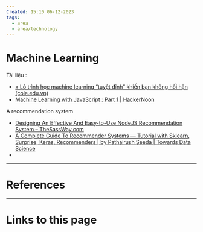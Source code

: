 ```yaml
---
Created: 15:10 06-12-2023
tags:
  - area
  - area/technology
---
```


# Machine Learning
Tài liệu :
- [» Lộ trình học machine learning “tuyệt đỉnh” khiến bạn không hối hận (cole.edu.vn)](https://cole.edu.vn/lo-trinh-hoc-machine-learning/)
- [Machine Learning with JavaScript : Part 1 | HackerNoon](https://hackernoon.com/machine-learning-with-javascript-part-1-9b97f3ed4fe5)

A recommendation system 
- [Designing An Effective And Easy-to-Use NodeJS Recommendation System – TheSassWay.com](https://thesassway.com/designing-an-effective-and-easy-to-use-nodejs-recommendation-system/)
- [A Complete Guide To Recommender Systems — Tutorial with Sklearn, Surprise, Keras, Recommenders | by Pathairush Seeda | Towards Data Science](https://towardsdatascience.com/a-complete-guide-to-recommender-system-tutorial-with-sklearn-surprise-keras-recommender-5e52e8ceace1)
- 





--- 
# References



--- 
# Links to this page


